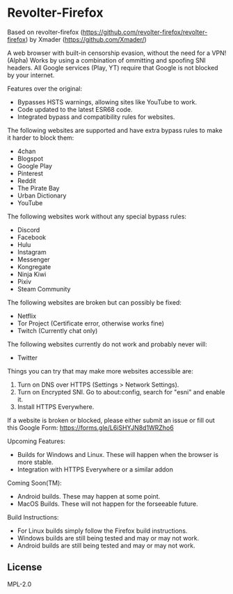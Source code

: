 
# Revolter-Firefox

Based on revolter-firefox (https://github.com/revolter-firefox/revolter-firefox) by Xmader (https://github.com/Xmader/)

A web browser with built-in censorship evasion, without the need for a VPN! (Alpha)
Works by using a combination of ommitting and spoofing SNI headers.
All Google services (Play, YT) require that Google is not blocked by your internet.

Features over the original:
 - Bypasses HSTS warnings, allowing sites like YouTube to work.
 - Code updated to the latest ESR68 code.
 - Integrated bypass and compatibility rules for websites.

The following websites are supported and have extra bypass rules to make it harder to block them:
 - 4chan
 - Blogspot
 - Google Play
 - Pinterest
 - Reddit
 - The Pirate Bay
 - Urban Dictionary
 - YouTube

The following websites work without any special bypass rules:
 - Discord
 - Facebook
 - Hulu
 - Instagram
 - Messenger
 - Kongregate
 - Ninja Kiwi
 - Pixiv
 - Steam Community

The following websites are broken but can possibly be fixed:
 - Netflix
 - Tor Project (Certificate error, otherwise works fine)
 - Twitch (Currently chat only)

The following websites currently do not work and probably never will:
 - Twitter

Things you can try that may make more websites accessible are:
 1. Turn on DNS over HTTPS (Settings > Network Settings).
 2. Turn on Encrypted SNI. Go to about:config, search for "esni" and enable it.
 3. Install HTTPS Everywhere.

If a website is broken or blocked, please either submit an issue or fill out this Google Form:
https://forms.gle/L6iSHYJN8d1WRZho6

Upcoming Features:
 - Builds for Windows and Linux. These will happen when the browser is more stable.
 - Integration with HTTPS Everywhere or a similar addon

Coming Soon(TM):
 - Android builds. These may happen at some point.
 - MacOS Builds. These will not happen for the forseeable future.

Build Instructions:
 - For Linux builds simply follow the Firefox build instructions.
 - Windows builds are still being tested and may or may not work.
 - Android builds are still being tested and may or may not work.

## License

MPL-2.0
